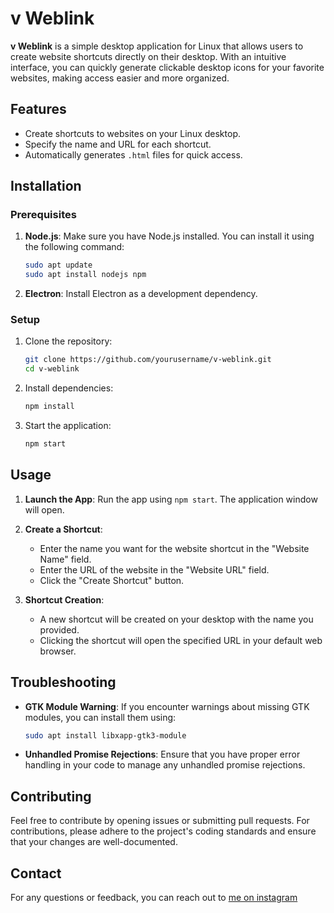# v Weblink

**v Weblink** is a simple desktop application for Linux that allows users to create website shortcuts directly on their desktop. With an intuitive interface, you can quickly generate clickable desktop icons for your favorite websites, making access easier and more organized.

## Features

- Create shortcuts to websites on your Linux desktop.
- Specify the name and URL for each shortcut.
- Automatically generates `.html` files for quick access.

## Installation

### Prerequisites

1. **Node.js**: Make sure you have Node.js installed. You can install it using the following command:

   ```bash
   sudo apt update
   sudo apt install nodejs npm
   ```

2. **Electron**: Install Electron as a development dependency.

### Setup

1. Clone the repository:

   ```bash
   git clone https://github.com/yourusername/v-weblink.git
   cd v-weblink
   ```

2. Install dependencies:

   ```bash
   npm install
   ```

3. Start the application:

   ```bash
   npm start
   ```

## Usage

1. **Launch the App**: Run the app using `npm start`. The application window will open.

2. **Create a Shortcut**:
   - Enter the name you want for the website shortcut in the "Website Name" field.
   - Enter the URL of the website in the "Website URL" field.
   - Click the "Create Shortcut" button.

3. **Shortcut Creation**:
   - A new shortcut will be created on your desktop with the name you provided.
   - Clicking the shortcut will open the specified URL in your default web browser.

## Troubleshooting

- **GTK Module Warning**: If you encounter warnings about missing GTK modules, you can install them using:

  ```bash
  sudo apt install libxapp-gtk3-module
  ```

- **Unhandled Promise Rejections**: Ensure that you have proper error handling in your code to manage any unhandled promise rejections.

## Contributing

Feel free to contribute by opening issues or submitting pull requests. For contributions, please adhere to the project's coding standards and ensure that your changes are well-documented.

## Contact

For any questions or feedback, you can reach out to [me on instagram](https://instagram.com/i.veerrajpoot)



